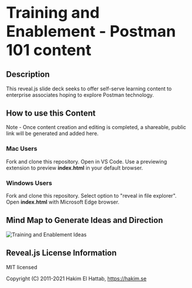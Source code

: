 <h1 style="font-size: 3em;">
  Training and Enablement - Postman 101 content
</h1>

## Description
This reveal.js slide deck seeks to offer self-serve learning content to enterprise associates hoping to explore Postman technology.

## How to use this Content
Note - Once content creation and editing is completed, a shareable, public link will be generated and added here.
### Mac Users
Fork and clone this repository. Open in VS Code. Use a previewing extension to preview <strong>index.html</strong> in your default browser. 
### Windows Users
Fork and clone this repository. Select option to "reveal in file explorer". Open <strong>index.html</strong> with Microsoft Edge browser.

## Mind Map to Generate Ideas and Direction
![Training and Enablement Ideas](https://user-images.githubusercontent.com/60015240/136083390-779eaaf3-8dba-4c77-894d-4ef7367f9c30.jpg)

## Reveal.js License Information

MIT licensed

Copyright (C) 2011-2021 Hakim El Hattab, https://hakim.se
